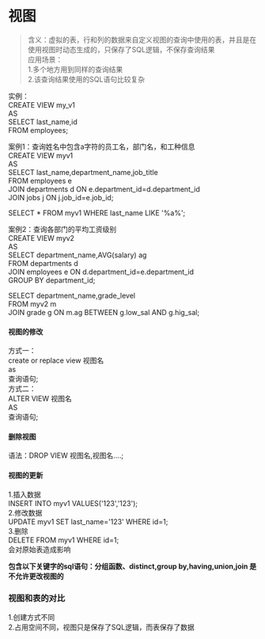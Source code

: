 # 视图
>含义：虚拟的表，行和列的数据来自定义视图的查询中使用的表，并且是在使用视图时动态生成的，只保存了SQL逻辑，不保存查询结果  
应用场景：  
    1.多个地方用到同样的查询结果  
    2.该查询结果使用的SQL语句比较复杂  

实例：  
    CREATE VIEW my_v1  
    AS  
    SELECT last_name,id  
    FROM employees;  

案例1：查询姓名中包含a字符的员工名，部门名，和工种信息  
CREATE VIEW myv1  
AS  
SELECT last_name,department_name,job_title  
FROM employees e  
JOIN departments d ON e.department_id=d.department_id  
JOIN jobs j ON j.job_id=e.job_id;  

SELECT * FROM myv1 WHERE last_name LIKE '%a%';

案例2：查询各部门的平均工资级别  
CREATE VIEW myv2  
AS  
SELECT department_name,AVG(salary) ag  
FROM departments d  
JOIN employees e ON d.department_id=e.department_id  
GROUP BY department_id;  

SELECT department_name,grade_level  
FROM myv2 m  
JOIN grade g ON m.ag BETWEEN g.low_sal AND g.hig_sal;  

#### 视图的修改
方式一：  
create or replace view 视图名  
as  
查询语句;  
方式二：  
ALTER VIEW 视图名  
AS  
查询语句;  


#### 删除视图
语法：DROP VIEW 视图名,视图名....;

#### 视图的更新
1.插入数据  
INSERT INTO myv1 VALUES('123','123');   
2.修改数据  
UPDATE myv1 SET last_name='123' WHERE id=1;  
3.删除  
DELETE FROM myv1 WHERE id=1;  
会对原始表造成影响  

**包含以下关键字的sql语句：分组函数、distinct,group by,having,union,join 是不允许更改视图的**

### 视图和表的对比
1.创建方式不同  
2.占用空间不同，视图只是保存了SQL逻辑，而表保存了数据  